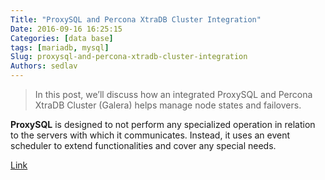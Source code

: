 ```yaml
---
Title: "ProxySQL and Percona XtraDB Cluster Integration"
Date: 2016-09-16 16:25:15
Categories: [data base]
tags: [mariadb, mysql]
Slug: proxysql-and-percona-xtradb-cluster-integration
Authors: sedlav
---
```


> In this post, we’ll discuss how an integrated ProxySQL and Percona XtraDB Cluster (Galera) helps manage node states and failovers.

**ProxySQL** is designed to not perform any specialized operation in relation to the servers with which it communicates. Instead, it uses an event scheduler to extend functionalities and cover any special needs.

[Link](https://www.percona.com/blog/2016/09/15/proxysql-percona-cluster-galera-integration/)
